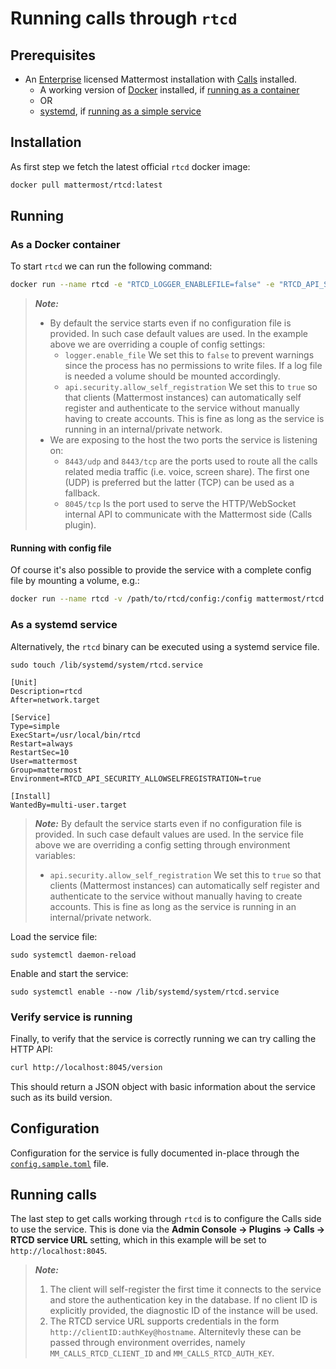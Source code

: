 # Running calls through `rtcd`

## Prerequisites

- An [Enterprise](https://docs.mattermost.com/about/editions-and-offerings.html#mattermost-enterprise) licensed Mattermost installation with [Calls](https://github.com/mattermost/mattermost-plugin-calls) installed.
  - A working version of [Docker](https://www.docker.com/) installed, if [running as a container](#as-a-docker-container)
  - OR
  - [systemd](https://systemd.io/), if [running as a simple service](#as-a-systemd-service)

## Installation

As first step we fetch the latest official `rtcd` docker image:

```sh
docker pull mattermost/rtcd:latest
```

## Running

### As a Docker container

To start `rtcd` we can run the following command:

```sh
docker run --name rtcd -e "RTCD_LOGGER_ENABLEFILE=false" -e "RTCD_API_SECURITY_ALLOWSELFREGISTRATION=true" -p 8443:8443/udp -p 8443:8443/tcp -p 8045:8045/tcp mattermost/rtcd
```

> **_Note:_**
>
>- By default the service starts even if no configuration file is provided. In such case default values are used. In the example above we are overriding a couple of config settings:
>   - `logger.enable_file` We set this to `false` to prevent warnings since the process has no permissions to write files. If a log file is needed a volume should be mounted accordingly.
>   - `api.security.allow_self_registration` We set this to `true` so that clients (Mattermost instances) can automatically self register and authenticate to the service without manually having to create accounts. This is fine as long as the service is running in an internal/private network.
>- We are exposing to the host the two ports the service is listening on:
>   - `8443/udp` and `8443/tcp` are the ports used to route all the calls related media traffic (i.e. voice, screen share). The first one (UDP) is preferred but the latter (TCP) can be used as a fallback.
>   - `8045/tcp` Is the port used to serve the HTTP/WebSocket internal API to communicate with the Mattermost side (Calls plugin).

#### Running with config file

Of course it's also possible to provide the service with a complete config file by mounting a volume, e.g.:

```sh
docker run --name rtcd -v /path/to/rtcd/config:/config mattermost/rtcd -config /config/config.toml
```

### As a systemd service

Alternatively, the `rtcd` binary can be executed using a systemd service file.

```
sudo touch /lib/systemd/system/rtcd.service
```

```
[Unit]
Description=rtcd
After=network.target

[Service]
Type=simple
ExecStart=/usr/local/bin/rtcd
Restart=always
RestartSec=10
User=mattermost
Group=mattermost
Environment=RTCD_API_SECURITY_ALLOWSELFREGISTRATION=true

[Install]
WantedBy=multi-user.target
```

> **_Note:_** By default the service starts even if no configuration file is provided. In such case default values are used. In the service file above we are overriding a config setting through environment variables:
>
> - `api.security.allow_self_registration` We set this to `true` so that clients (Mattermost instances) can automatically self register and authenticate to the service without manually having to create accounts. This is fine as long as the service is running in an internal/private network.

Load the service file:

```
sudo systemctl daemon-reload
```

Enable and start the service:

```
sudo systemctl enable --now /lib/systemd/system/rtcd.service
```

### Verify service is running

Finally, to verify that the service is correctly running we can try calling the HTTP API:

```sh
curl http://localhost:8045/version
```

This should return a JSON object with basic information about the service such as its build version.

## Configuration

Configuration for the service is fully documented in-place through the [`config.sample.toml`](../config/config.sample.toml) file.

## Running calls

The last step to get calls working through `rtcd` is to configure the Calls side to use the service. This is done via the **Admin Console -> Plugins -> Calls -> RTCD service URL** setting, which in this example will be set to `http://localhost:8045`.

> **_Note:_**
>
> 1. The client will self-register the first time it connects to the service and store the authentication key in the database. If no client ID is explicitly provided, the diagnostic ID of the instance will be used.
> 2. The RTCD service URL supports credentials in the form `http://clientID:authKey@hostname`. Alternitevly these can be passed through environment overrides, namely `MM_CALLS_RTCD_CLIENT_ID` and `MM_CALLS_RTCD_AUTH_KEY`.
